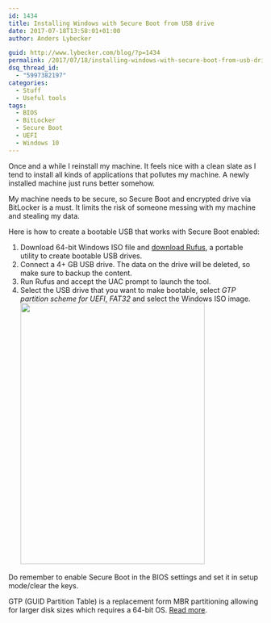 ```yaml
---
id: 1434
title: Installing Windows with Secure Boot from USB drive
date: 2017-07-18T13:58:01+01:00
author: Anders Lybecker

guid: http://www.lybecker.com/blog/?p=1434
permalink: /2017/07/18/installing-windows-with-secure-boot-from-usb-drive/
dsq_thread_id:
  - "5997382197"
categories:
  - Stuff
  - Useful tools
tags:
  - BIOS
  - BitLocker
  - Secure Boot
  - UEFI
  - Windows 10
---
```

Once and a while I reinstall my machine. It feels nice with a clean slate as I tend to install all kinds of applications that pollutes my machine. A newly installed machine just runs better somehow.

My machine needs to be secure, so Secure Boot and encrypted drive via BitLocker is a must. It limits the risk of someone messing with my machine and stealing my data.

Here is how to create a bootable USB that works with Secure Boot enabled:

  1. Download 64-bit Windows ISO file and [download Rufus](http://rufus.akeo.ie/), a portable utility to create bootable USB drives.
  2. Connect a 4+ GB USB drive. The data on the drive will be deleted, so make sure to backup the content.
  3. Run Rufus and accept the UAC prompt to launch the tool.
  4. Select the USB drive that you want to make bootable, select _GTP partition scheme for UEFI_, _FAT32_ and select the Windows ISO image.<img loading="lazy" class="alignnone size-full wp-image-1435" src="http://www.lybecker.com/blog/wp-content/uploads/2017/07/Rufus.png" alt="" width="365" height="518" srcset="http://www.lybecker.com/blog/wp-content/uploads/2017/07/Rufus.png 365w, http://www.lybecker.com/blog/wp-content/uploads/2017/07/Rufus-211x300.png 211w" sizes="(max-width: 365px) 100vw, 365px" />

Do remember to enable Secure Boot in the BIOS settings and set it in setup mode/clear the keys.

GTP (GUID Partition Table) is a replacement form MBR partitioning allowing for larger disk sizes which requires a 64-bit OS. [Read more](https://msdn.microsoft.com/en-us/library/windows/hardware/dn640535%28v=vs.85%29.aspx).